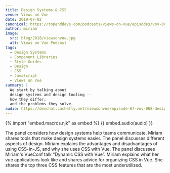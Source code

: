 ```yaml
---
title: Design Systems & CSS
venue: Views on Vue
date: 2019-07-02
canonical: https://topenddevs.com/podcasts/views-on-vue/episodes/vov-068-design-systems-css-with-miriam-suzanne
author: miriam
image:
  src: blog/2018/viewsonvue.jpg
  alt: Views on Vue Podcast
tags:
  - Design Systems
  - Component Libraries
  - Style Guides
  - Design
  - CSS
  - JavaScript
  - Views on Vue
summary: |
  We start by talking about
  design systems and design tooling --
  how they differ,
  and the problems they solve.
audio: https://devchat.cachefly.net/viewsonvue/episode-67-vov-068-design-systems-css-with-miriam-suzanne.mp3
---
```


{% import "embed.macros.njk" as embed %}
{{ embed.audio(audio) }}

The panel considers how design systems help teams communicate.
Miriam shares tools that make design systems easier.
The panel discusses different aspects of design.
Miriam explains the advantages and disadvantages of using CSS-in-JS,
and why she uses CSS with Vue.
The panel discusses Miriam's VueConf talk “Dynamic CSS with Vue”.
Miriam explains what her vue applications look like
and shares advice for organizing CSS in Vue.
She shares the top three CSS features that are the most underutilized.
